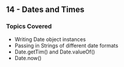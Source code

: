 ## 14 - Dates and Times

### Topics Covered

- Writing Date object instances
- Passing in Strings of different date formats
- Date.getTim() and Date.valueOf()
- Date.now()
